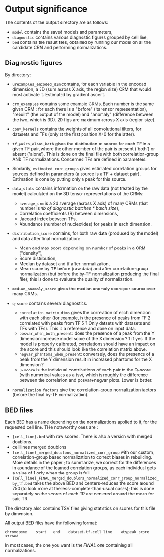# Output significance

The contents of the output directory are as follows:

- `model` contains the saved models and parameters,
- `diagnostic` contains various diagnostic figures grouped by cell line,
- `bed` contains the result files, obtained by running our model on all the candidate CRM and performing normalizations.


## Diagnostic figures

By directory:

- `urexamples_encoded_dim` contains, for each variable in the encoded dimension, a 2D (sum across X axis, the region size) CRM that would most activate it. Estimated by gradient ascent.

- `crm_examples` contains some example CRMs. Each number is the same given CRM : for each there is a "before" (its tensor representation), "rebuilt" (the output of the model) and "anomaly" (difference between the two, which is 3D). 2D figs are maximum across X axis (region size).

- `conv_kernels` contains the weights of all convolutional filters, for datasets and TFs (only at the first position X=0 for the latter).

- `tf_pairs_alone_both` gives the distribution of scores for each TF in a given TF pair, where the other member of the pair is present ('both') or absent ('alone'). This is done on the final file with both correlation-group AND TF normalizations. Concerned TFs are defined in parameters.

- Similarily, `estimated_corr_groups` gives estimated correlation groups for sources defined in parameters (a source is a TF + dataset pair). Estimation is done by putting only a peak for this source.

- `data_stats` contains information on the raw data (not treated by the model) calculated on the 3D tensor representations of the CRMs:
  - `average_crm` is a 2d average (across X axis) of many CRMs (that number is *nb of diagnostic batches \* batch size*),
  - Correlation coefficients (R) between dimensions,
  - Jaccard index between TFs,
  - Abundance (number of nucleotides) for peaks in each dimension.

- `distribution_score` contains, for both raw data (produced by the model) and data after final normalization:
  - Mean and max score depending on number of peaks in a CRM ("density"),
  - Score distribution,
  - Median by dataset and tf after normalization,
  - Mean score by TF before (raw data) and after correlation-group normalization (but before the by-TF normalization producing the final file); this is done to evaluate the quality of normalization.

- `median_anomaly_score` gives the median anomaly score per source over many CRMs.

- `q-score` contains several diagnostics.
  - `correlation_matrix_dims` gives the correlation of each dimension with each other (for example, is the presence of peaks from TF 2 correlated with peaks from TF 5 ? Only datsets with datasets and TFs with TFs). This is a reference and done on input data.
  - `posvar_when_both_present`: does the presence of a peak from the Y dimension increase model score of the X dimension ? 1 if yes. If the model is properly calibrated, correlations should have an impact on the score and this should look like the correlation matrix above.
  - `negvar_phantoms_when_present`: conversely, does the presence of a peak from the Y dimension result in increased phantoms for the X dimension ?
  - `Q-score` is the individual contributions of each pair to the Q-score (with numerical values as a tsv), which is roughly the difference between the correlation and posvar+negvar plots. Lower is better.


- `normalization_factors` give the correlation-group normalization factors (before the final by-TF normalization).

## BED files

Each BED has a name depending on the normalizations applied to it, for the requested cell line. THe noteworthy ones are :
- `{cell_line}.bed` with raw scores. There is also a version with merged doublons.
- cell lines merged doublons
- `{cell_line}_merged_doublons_normalized_corr_group` with our custom, correlation-group based normalization to correct biases in rebuilding. More details in the paper ; to summarize, we correct for the differences in abundance of the learned correlation groups, as each individual gets a value of 1 only when the group is full.
- `{cell_line}_FINAL_merged_doublons_normalized_corr_group_normalized_by_tf.bed` takes the above BED and centers-reduces the score around 750 (to look more at the less-complete-than-usual cases); this is done separately so the scores of each TR are centered around the mean for said TR.

The directory also contains TSV files giving statistics on scores for this file by dimension.

All output BED files have the following format:

```
chromosome    start   end    dataset.tf.cell_line    atypeak_score   strand
```

In most cases, the one you want is the *FINAL* one containing all normalizations.
